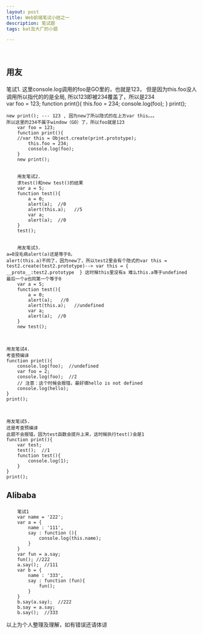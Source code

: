 ```yaml
---
layout: post
title: Web前端笔试小结之一
description: 笔试题
tags: bat及大厂的小题

---
```


﻿<h2><p>用友</p></h2>
	笔试1.
		这里console.log调用的foo是GO里的，也就是123，
		但是因为this.foo没人调用所以指代的的是全局,
		所以123即被234覆盖了，所以是234  
		var foo = 123;
		function print(){
			this.foo = 234;
			console.log(foo);
		}
		print();


	new print(); --- 123 , 因为new了所以隐式的在上方var this。。。
	所以这里的234不属于window（GO）了，所以foo就是123
		var foo = 123;
		function print(){
		//var this = Object.create(print.prototype);
			this.foo = 234;
			console.log(foo);
		}
		new print();


		用友笔试2.
		求test()和new test()的结果
		var a = 5;
		function test(){
			a = 0;
			alert(a);  //0
			alert(this.a);   //5
			var a;
			alert(a);  //0
		}
		test();


		用友笔试3.
	a=0没毛病alert(a)还是等于0。
	alert(this.a)不同了，因为new了，所以test2里会有个隐式的var this = test2.create(test2.prototype)--> var this = {  __proto__:test2.prototype  } 这时候this里没有a 难么this.a等于undefined
	最后一个a也同第一个等于0
		var a = 5;
		function test(){
			a = 0;
			alert(a);   //0
			alert(this.a);   //undefined
			var a;
			alert(a);  //0
		}
		new test();



	用友笔试4.
	考查预编译
	function print(){
		console.log(foo);  //undefined
		var foo = 2;
		console.log(foo);  //2
		// 注意：这个时候会报错，最好填hello is not defined
		console.log(hello);  
	}
	print();



	用友笔试5.
	还是考查预编译
	此题不会报错，因为test函数会提升上来，这时候执行test()会是1
	function print(){
		var test;
		test();  //1
		function test(){
			console.log(1);
		}
	}
	print();




<h2><p>Alibaba</p></h2>

		笔试1
		var name = '222';
		var a = {
			name : '111',
			say : function (){
				console.log(this.name);
			}
		}
		var fun = a.say;
		fun(); //222
		a.say();  //111
		var b = {
			name : '333',
			say : function (fun){
				fun();
			}
		}
		b.say(a.say);  //222
		b.say = a.say;  
		b.say();  //333


<p>以上为个人整理及理解，如有错误还请体谅</p>
